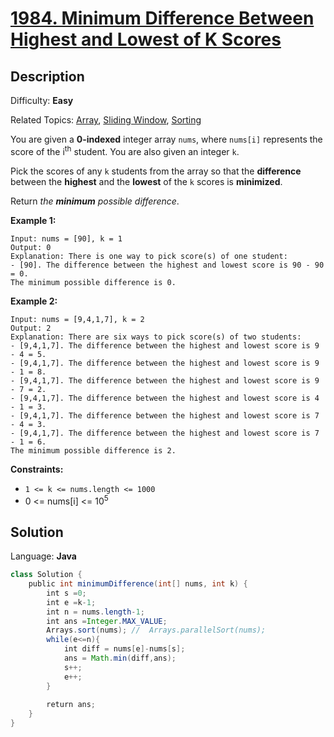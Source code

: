 # [1984\. Minimum Difference Between Highest and Lowest of K Scores](https://leetcode.com/problems/minimum-difference-between-highest-and-lowest-of-k-scores/)

## Description

Difficulty: **Easy**  

Related Topics: [Array](https://leetcode.com/tag/array/), [Sliding Window](https://leetcode.com/tag/sliding-window/), [Sorting](https://leetcode.com/tag/sorting/)


You are given a **0-indexed** integer array `nums`, where `nums[i]` represents the score of the i<sup>th</sup> student. You are also given an integer `k`.

Pick the scores of any `k` students from the array so that the **difference** between the **highest** and the **lowest** of the `k` scores is **minimized**.

Return _the **minimum** possible difference_.

**Example 1:**

```
Input: nums = [90], k = 1
Output: 0
Explanation: There is one way to pick score(s) of one student:
- [90]. The difference between the highest and lowest score is 90 - 90 = 0.
The minimum possible difference is 0.
```

**Example 2:**

```
Input: nums = [9,4,1,7], k = 2
Output: 2
Explanation: There are six ways to pick score(s) of two students:
- [9,4,1,7]. The difference between the highest and lowest score is 9 - 4 = 5.
- [9,4,1,7]. The difference between the highest and lowest score is 9 - 1 = 8.
- [9,4,1,7]. The difference between the highest and lowest score is 9 - 7 = 2.
- [9,4,1,7]. The difference between the highest and lowest score is 4 - 1 = 3.
- [9,4,1,7]. The difference between the highest and lowest score is 7 - 4 = 3.
- [9,4,1,7]. The difference between the highest and lowest score is 7 - 1 = 6.
The minimum possible difference is 2.
```

**Constraints:**

*   `1 <= k <= nums.length <= 1000`
*   0 <= nums[i] <= 10<sup>5</sup>


## Solution

Language: **Java**

```java
class Solution {
    public int minimumDifference(int[] nums, int k) {
        int s =0;
        int e =k-1;
        int n = nums.length-1;
        int ans =Integer.MAX_VALUE;
        Arrays.sort(nums); //  Arrays.parallelSort(nums);
        while(e<=n){
            int diff = nums[e]-nums[s];
            ans = Math.min(diff,ans);
            s++;
            e++;
        }
        
        return ans;
    }
}
```